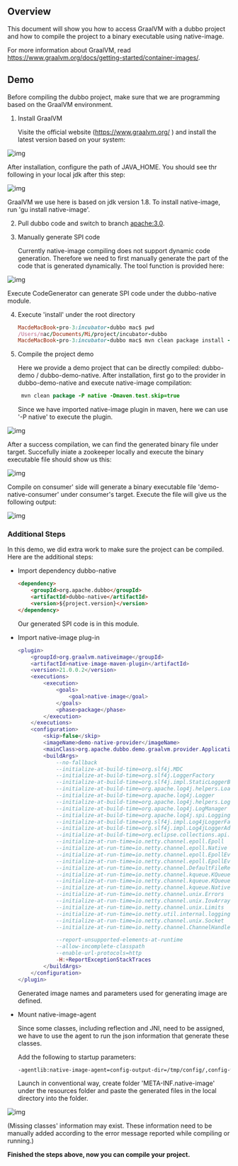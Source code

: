 ## Overview

This document will show you how to access GraalVM with a dubbo project and how to compile the project to a binary executable using native-image. 

For more information about GraalVM, read https://www.graalvm.org/docs/getting-started/container-images/.

## Demo

Before compiling the dubbo project, make sure that we are programming based on the GraalVM environment.

1. Install GraalVM

   Visite the official website (https://www.graalvm.org/ ) and install the latest version based on your system:

![img](/imgs/blog/dubbo3.0-graalvm-support/graalvmgw.jpg)

   After installation, configure the path of JAVA_HOME. You should see thr following in your local jdk after this step:

![img](/imgs/blog/dubbo3.0-graalvm-support/graalvm_env.jpg)

   GraalVM we use here is based on jdk version 1.8.
   To install native-image, run 'gu install native-image'.

2. Pull dubbo code and switch to branch [apache:3.0](https://github.com/apache/dubbo).

3. Manually generate SPI code

   Currently native-image compiling does not support dynamic code generation. Therefore we need to first manually generate the part of the code that is generated dynamically. The tool function is provided here:

![img](/imgs/blog/dubbo3.0-graalvm-support/code_generator.jpg)

   Execute CodeGenerator can generate SPI code under the dubbo-native module. 

4. Execute 'install' under the root directory

   ```ruby
   MacdeMacBook-pro-3:incubator-dubbo mac$ pwd
   /Users/mac/Documents/Mi/project/incubator-dubbo
   MacdeMacBook-pro-3:incubator-dubbo mac$ mvn clean package install -Dmaven.test.skip=true
   ```

5. Compile the project demo

   Here we provide a demo project that can be directly compiled: dubbo-demo / dubbo-demo-native. After installation, first go to the provider in dubbo-demo-native and execute native-image compilation:

   ```java
    mvn clean package -P native -Dmaven.test.skip=true
   ```

   Since we have imported native-image plugin in maven, here we can use '-P native' to execute the plugin.

![img](/imgs/blog/dubbo3.0-graalvm-support/native_image_build.jpg)

   After a success compilation, we can find the generated binary file under target. Succefully iniate a zookeeper locally and execute the binary executable file should show us this:

![img](/imgs/blog/dubbo3.0-graalvm-support/run_provider.jpg)

   Compile on consumer' side will generate a binary executable file 'demo-native-consumer' under consumer's target. Execute the file will give us the following output:

![img](/imgs/blog/dubbo3.0-graalvm-support/run_consumer.jpg)

### Additional Steps

In this demo, we did extra work to make sure the project can be compiled. Here are the additional steps:

- Import dependency dubbo-native

  ```html
  <dependency>
      <groupId>org.apache.dubbo</groupId>
      <artifactId>dubbo-native</artifactId>
      <version>${project.version}</version>
  </dependency>
  ```

  Our generated SPI code is in this module. 

- Import native-image plug-in

  ```Lua
  <plugin>
      <groupId>org.graalvm.nativeimage</groupId>
      <artifactId>native-image-maven-plugin</artifactId>
      <version>21.0.0.2</version>
      <executions>
          <execution>
              <goals>
                  <goal>native-image</goal>
              </goals>
              <phase>package</phase>
          </execution>
      </executions>
      <configuration>
          <skip>false</skip>
          <imageName>demo-native-provider</imageName>
          <mainClass>org.apache.dubbo.demo.graalvm.provider.Application</mainClass>
          <buildArgs>
              --no-fallback
              --initialize-at-build-time=org.slf4j.MDC
              --initialize-at-build-time=org.slf4j.LoggerFactory
              --initialize-at-build-time=org.slf4j.impl.StaticLoggerBinder
              --initialize-at-build-time=org.apache.log4j.helpers.Loader
              --initialize-at-build-time=org.apache.log4j.Logger
              --initialize-at-build-time=org.apache.log4j.helpers.LogLog
              --initialize-at-build-time=org.apache.log4j.LogManager
              --initialize-at-build-time=org.apache.log4j.spi.LoggingEvent
              --initialize-at-build-time=org.slf4j.impl.Log4jLoggerFactory
              --initialize-at-build-time=org.slf4j.impl.Log4jLoggerAdapter
              --initialize-at-build-time=org.eclipse.collections.api.factory.Sets
              --initialize-at-run-time=io.netty.channel.epoll.Epoll
              --initialize-at-run-time=io.netty.channel.epoll.Native
              --initialize-at-run-time=io.netty.channel.epoll.EpollEventLoop
              --initialize-at-run-time=io.netty.channel.epoll.EpollEventArray
              --initialize-at-run-time=io.netty.channel.DefaultFileRegion
              --initialize-at-run-time=io.netty.channel.kqueue.KQueueEventArray
              --initialize-at-run-time=io.netty.channel.kqueue.KQueueEventLoop
              --initialize-at-run-time=io.netty.channel.kqueue.Native
              --initialize-at-run-time=io.netty.channel.unix.Errors
              --initialize-at-run-time=io.netty.channel.unix.IovArray
              --initialize-at-run-time=io.netty.channel.unix.Limits
              --initialize-at-run-time=io.netty.util.internal.logging.Log4JLogger
              --initialize-at-run-time=io.netty.channel.unix.Socket
              --initialize-at-run-time=io.netty.channel.ChannelHandlerMask
  
              --report-unsupported-elements-at-runtime
              --allow-incomplete-classpath
              --enable-url-protocols=http
              -H:+ReportExceptionStackTraces
          </buildArgs>
      </configuration>
  </plugin>
  ```

  Generated image names and parameters used for generating image are defined. 

- Mount native-image-agent

  Since some classes, including reflection and JNI, need to be assigned, we have to use the agent to run the json information that generate these classes. 

  Add the following to startup parameters:

  ```xml
  -agentlib:native-image-agent=config-output-dir=/tmp/config/,config-write-period-secs=300,config-write-initial-delay-secs=5
  ```

  Launch in conventional way, create folder 'META-INF.native-image' under the resources folder and paste the generated files in the local directory into the folder.

![img](/imgs/blog/dubbo3.0-graalvm-support/resources.jpg)

  (Missing classes' information may exist. These information need to be manually added according to the error message reported while compiling or running.)

  **Finished the steps above, now you can compile your project.**
